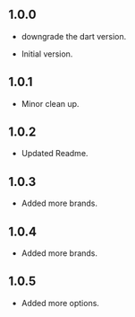 ## 1.0.0
- downgrade the dart version.

- Initial version.
## 1.0.1

- Minor clean up.
## 1.0.2

- Updated Readme.
## 1.0.3

- Added more brands.

## 1.0.4

- Added more brands.

## 1.0.5

- Added more options.




